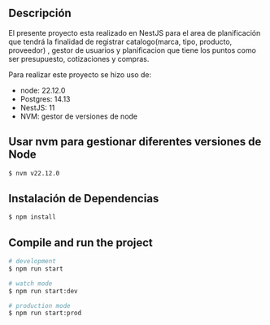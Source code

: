 ## Descripción
El presente proyecto esta realizado en NestJS para el area de planificación que tendrá la finalidad de registrar catalogo(marca, tipo, producto, proveedor) , gestor de usuarios y planificacion que tiene los puntos como ser presupuesto, cotizaciones y compras.

Para realizar este proyecto se hizo uso de:
* node: 22.12.0
* Postgres: 14.13 
* NestJS: 11
* NVM: gestor de versiones de node


## Usar nvm para gestionar diferentes versiones de Node

```bash
$ nvm v22.12.0
```

## Instalación de Dependencias

```bash
$ npm install
```

## Compile and run the project

```bash
# development
$ npm run start

# watch mode
$ npm run start:dev

# production mode
$ npm run start:prod
```
